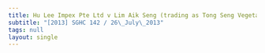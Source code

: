 ```yaml
---
title: Hu Lee Impex Pte Ltd v Lim Aik Seng (trading as Tong Seng Vegetable Trading)
subtitle: "[2013] SGHC 142 / 26\_July\_2013"
tags: null
layout: single
---
```


